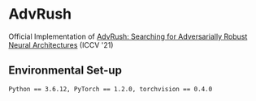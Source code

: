 # AdvRush
Official Implementation of [AdvRush: Searching for Adversarially Robust Neural Architectures](https://openaccess.thecvf.com/content/ICCV2021/html/Mok_AdvRush_Searching_for_Adversarially_Robust_Neural_Architectures_ICCV_2021_paper.html) (ICCV '21)

## Environmental Set-up
```
Python == 3.6.12, PyTorch == 1.2.0, torchvision == 0.4.0
```
